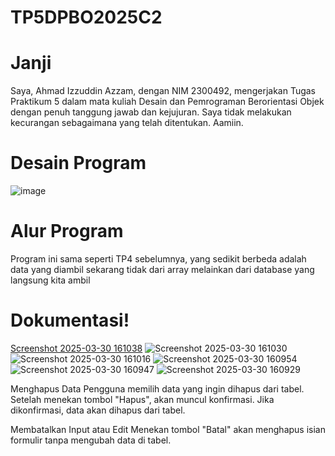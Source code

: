 # TP5DPBO2025C2

# Janji
Saya, Ahmad Izzuddin Azzam, dengan NIM 2300492, mengerjakan Tugas Praktikum 5 dalam mata kuliah Desain dan Pemrograman Berorientasi Objek dengan penuh tanggung jawab dan kejujuran. Saya tidak melakukan kecurangan sebagaimana yang telah ditentukan. Aamiin.

# Desain Program
![image](https://github.com/user-attachments/assets/0b028e03-46a9-4f6f-91c8-2a3ad383a1f2)

# Alur Program
Program ini sama seperti TP4 sebelumnya, yang sedikit berbeda adalah data yang diambil sekarang tidak dari array melainkan dari database yang langsung kita ambil

# Dokumentasi!
[Screenshot 2025-03-30 161038](https://github.com/user-attachments/assets/86dbd4bb-8a1a-4b69-9a6f-3fdba375c247)
![Screenshot 2025-03-30 161030](https://github.com/user-attachments/assets/ac4465ba-0129-4438-8ece-fb43e39aa4a0)
![Screenshot 2025-03-30 161016](https://github.com/user-attachments/assets/177f8ab0-00de-4db0-89ea-81de893d3af8)
![Screenshot 2025-03-30 160954](https://github.com/user-attachments/assets/dcf09541-4933-44c1-8606-1805e7ae10fa)
![Screenshot 2025-03-30 160947](https://github.com/user-attachments/assets/87f02262-25b6-479f-a76e-2b5efe0b65d5)
![Screenshot 2025-03-30 160929](https://github.com/user-attachments/assets/c00598af-3a46-4c06-a3c1-c9cb6eee4154)

Menghapus Data
Pengguna memilih data yang ingin dihapus dari tabel.
Setelah menekan tombol "Hapus", akan muncul konfirmasi.
Jika dikonfirmasi, data akan dihapus dari tabel.

Membatalkan Input atau Edit
Menekan tombol "Batal" akan menghapus isian formulir tanpa mengubah data di tabel.
